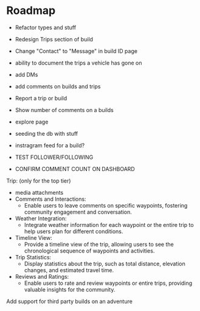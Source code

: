 # Roadmap

- Refactor types and stuff
- Redesign Trips section of build
- Change "Contact" to "Message" in build ID page
- ability to document the trips a vehicle has gone on
- add DMs
- add comments on builds and trips
- Report a trip or build
- Show number of comments on a builds
- explore page
- seeding the db with stuff
- instragram feed for a build?

- TEST FOLLOWER/FOLLOWING
- CONFIRM COMMENT COUNT ON DASHBOARD

Trip: (only for the top tier)

- media attachments
- Comments and Interactions:
  - Enable users to leave comments on specific waypoints, fostering community engagement and conversation.
- Weather Integration:
  - Integrate weather information for each waypoint or the entire trip to help users plan for different conditions.
- Timeline View:
  - Provide a timeline view of the trip, allowing users to see the chronological sequence of waypoints and activities.
- Trip Statistics:
  - Display statistics about the trip, such as total distance, elevation changes, and estimated travel time.
- Reviews and Ratings:
  - Enable users to rate and review waypoints or entire trips, providing valuable insights for the community.

Add support for third party builds on an adventure
